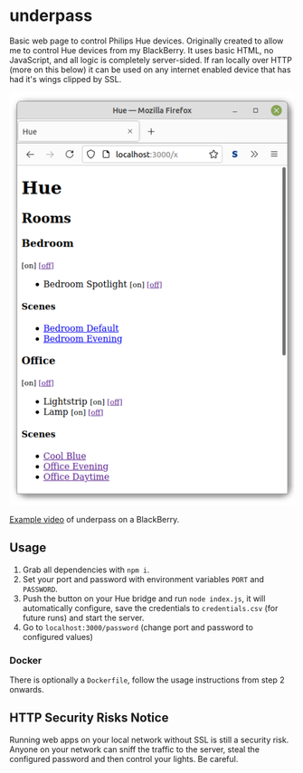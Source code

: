 # underpass

Basic web page to control Philips Hue devices. Originally created to allow me to control Hue devices from my BlackBerry. It uses basic HTML, no JavaScript, and all logic is completely server-sided. If ran locally over HTTP (more on this below) it can be used on any internet enabled device that has had it's wings clipped by SSL.

![Preview Image](https://raw.githubusercontent.com/harrego/underpass/main/.github/preview.png)

[Example video](https://raw.githubusercontent.com/harrego/underpass/main/.github/preview.mp4) of underpass on a BlackBerry.

## Usage

1. Grab all dependencies with `npm i`.
2. Set your port and password with environment variables `PORT` and `PASSWORD`.
3. Push the button on your Hue bridge and run `node index.js`, it will automatically configure, save the credentials to `credentials.csv` (for future runs) and start the server.
4. Go to `localhost:3000/password` (change port and password to configured values)

### Docker

There is optionally a `Dockerfile`, follow the usage instructions from step 2 onwards.

## HTTP Security Risks Notice

Running web apps on your local network without SSL is still a security risk. Anyone on your network can sniff the traffic to the server, steal the configured password and then control your lights. Be careful.
